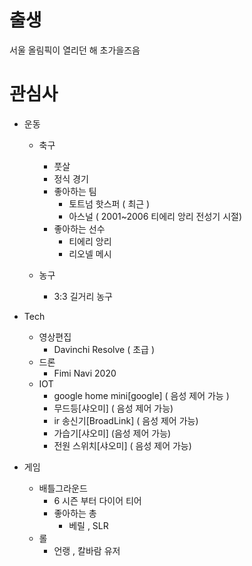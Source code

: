 # 출생 

서울 올림픽이 열리던 해 초가을즈음



# 관심사 

* 운동

  * 축구

    * 풋살
    * 정식 경기
    * 좋아하는 팀
      * 토트넘 핫스퍼 ( 최근 )
      * 아스널 ( 2001~2006 티에리 앙리 전성기 시절)
    * 좋아하는 선수
      * 티에리 앙리
      * 리오넬 메시

  * 농구

    * 3:3 길거리 농구

    

* Tech

  * 영상편집
    * Davinchi Resolve ( 초급 )
  * 드론
    * Fimi Navi 2020
  * IOT
    * google home mini[google] ( 음성 제어 가능 )
    * 무드등[샤오미] ( 음성 제어 가능)
    * ir 송신기[BroadLink] ( 음성 제어 가능)
    * 가습기[샤오미] (음성 제어 가능)
    * 전원 스위치[샤오미] ( 음성 제어 가능)

* 게임

  * 배틀그라운드
    * 6 시즌 부터 다이어 티어
    * 좋아하는 총
      * 베릴 , SLR
  * 롤
    * 언랭 , 칼바람 유저

